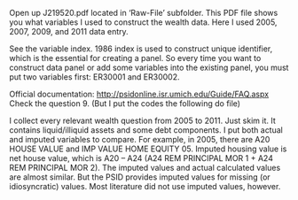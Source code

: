 Open up J219520.pdf located in ‘Raw-File’ subfolder. This PDF file shows you what variables I used to construct the wealth data. Here I used 2005, 2007, 2009, and 2011 data entry. 

See the variable index. 1986 index is used to construct unique identifier, which is the essential for creating a panel. So every time you want to construct data panel or add some variables into the existing panel, you must put two variables first: ER30001 and ER30002. 

Official documentation: http://psidonline.isr.umich.edu/Guide/FAQ.aspx
Check the question 9. (But I put the codes the following do file)

I collect every relevant wealth question from 2005 to 2011. Just skim it. It contains liquid/illiquid assets and some debt components. I put both actual and imputed variables to compare. For example, in 2005, there are A20 HOUSE VALUE and IMP VALUE HOME EQUITY 05. Imputed housing value is net house value, which is A20 – A24 (A24 REM PRINCIPAL MOR 1 + A24 REM PRINCIPAL MOR 2). The imputed values and actual calculated values are almost similar. But the PSID provides imputed values for missing (or idiosyncratic) values. Most literature did not use imputed values, however. 



